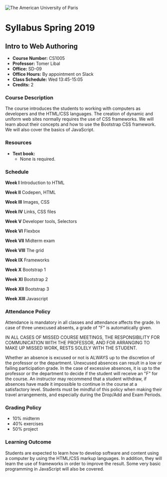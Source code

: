 ![The American University of Paris](https://upload.wikimedia.org/wikipedia/en/4/4c/American_University_of_Paris.png)
# Syllabus Spring 2019
## Intro to Web Authoring

* **Course Number:** CS1005
* **Professor:** Tomer Libal
* **Office:** SD-09
* **Office Hours:** By appointment on Slack
* **Class Schedule:** Wed 13:45-15:05
* **Credits:** 2

### Course Description
The course introduces the students to working with computers as developers and the HTML/CSS languages. The creation of dynamic and uniform web sites normally requires the use of CSS frameworks. We will learn about their concepts and how to use the Bootstrap CSS framework.
We will also cover the basics of JavaScript.


### Resources

* **Text book:**
  * None is required.

### Schedule

**Week I** Introduction to HTML

**Week II** Codepen, HTML

**Week III** Images, CSS

**Week IV** Links, CSS files

**Week V** Developer tools, Selectors

**Week VI** Flexbox

**Week VII** Midterm exam

**Week VIII** The grid

**Week IX** Frameworks

**Week X** Bootstrap 1

**Week XI** Bootstrap 2

**Week XII** Bootstrap 3

**Week XIII** Javascript

### Attendance Policy
Attendance is mandatory in all classes and attendance affects the grade. In case of three unexcused absents, a grade of "F" is automatically given.


IN ALL CASES OF MISSED COURSE MEETINGS, THE RESPONSIBILITY FOR
COMMUNICATION WITH THE PROFESSOR, AND FOR ARRANGING TO MAKE UP MISSED
WORK, RESTS SOLELY WITH THE STUDENT.

Whether an absence is excused or not is ALWAYS up to the discretion of
the professor or the department. Unexcused absences can result in a low
or failing participation grade. In the case of excessive absences, it is
up to the professor or the department to decide if the student will
receive an "F" for the course. An instructor may recommend that a
student withdraw, if absences have made it impossible to continue in the
course at a satisfactory level.
Students must be mindful of this policy when making their travel
arrangements, and especially during the Drop/Add and Exam Periods.

### Grading Policy
* 10% midterm
* 40% exercises
* 50% project

### Learning Outcome
Students are expected to learn how to develop software and content using a computer by using the HTML/CSS markup languages. In addition, they will learn the use of frameworks in order to improve the result. Some very basic programming in JavaScript will also be covered.
